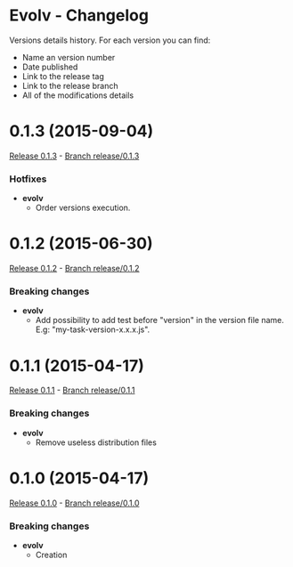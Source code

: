 # Evolv - Changelog

Versions details history. For each version you can find:
* Name an version number
* Date published
* Link to the release tag
* Link to the release branch
* All of the modifications details

<a name="0.1.3"></a>
# 0.1.3 (2015-09-04)

[Release 0.1.3](https://github.com/XavierBoubert/evolv/releases/tag/0.1.3) -
[Branch release/0.1.3](https://github.com/XavierBoubert/evolv/tree/0.1.3)

### Hotfixes

- **evolv**
  - Order versions execution.

<a name="0.1.2"></a>
# 0.1.2 (2015-06-30)

[Release 0.1.2](https://github.com/XavierBoubert/evolv/releases/tag/0.1.2) -
[Branch release/0.1.2](https://github.com/XavierBoubert/evolv/tree/0.1.2)

### Breaking changes

- **evolv**
  - Add possibility to add test before "version" in the version file name. E.g: "my-task-version-x.x.x.js".

<a name="0.1.1"></a>
# 0.1.1 (2015-04-17)

[Release 0.1.1](https://github.com/XavierBoubert/evolv/releases/tag/0.1.1) -
[Branch release/0.1.1](https://github.com/XavierBoubert/evolv/tree/0.1.1)

### Breaking changes

- **evolv**
  - Remove useless distribution files


<a name="0.1.0"></a>
# 0.1.0 (2015-04-17)

[Release 0.1.0](https://github.com/XavierBoubert/evolv/releases/tag/0.1.0) -
[Branch release/0.1.0](https://github.com/XavierBoubert/evolv/tree/0.1.0)

### Breaking changes

- **evolv**
  - Creation
